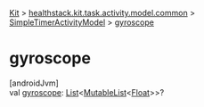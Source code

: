 
[Kit](../../../kit.html) > [healthstack.kit.task.activity.model.common](../index.html) > [SimpleTimerActivityModel](index.html) > [gyroscope](gyroscope.html)



# gyroscope



[androidJvm]\
val [gyroscope](gyroscope.html): [List](https://kotlinlang.org/api/latest/jvm/stdlib/kotlin.collections/-list/index.html)&lt;[MutableList](https://kotlinlang.org/api/latest/jvm/stdlib/kotlin.collections/-mutable-list/index.html)&lt;[Float](https://kotlinlang.org/api/latest/jvm/stdlib/kotlin/-float/index.html)&gt;&gt;?




